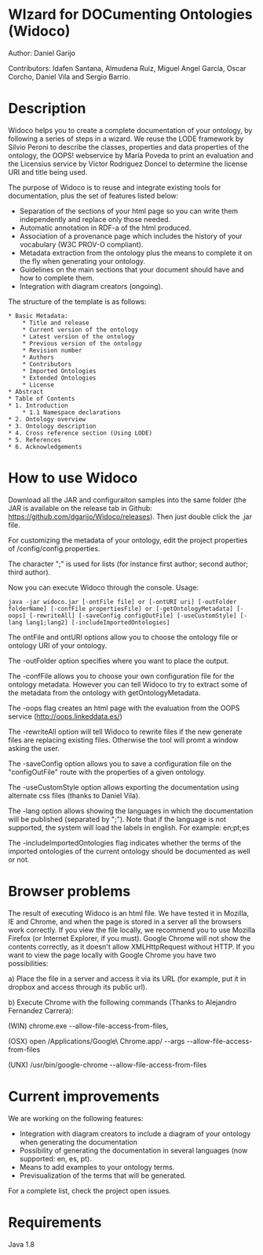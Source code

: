 WIzard for DOCumenting Ontologies (Widoco)
===================
Author: Daniel Garijo

Contributors: Idafen Santana, Almudena Ruiz, Miguel Angel García, Oscar Corcho, Daniel Vila and Sergio Barrio.

Description
==========
Widoco helps you to create a complete documentation of your ontology, by following a series of steps in a wizard. We reuse the LODE framework by Silvio Peroni to describe the classes, properties and data properties of the ontology, the OOPS! webservice by María Poveda to print an evaluation and the Licensius service by Victor Rodriguez Doncel to determine the license URI and title being used.

The purpose of Widoco is to reuse and integrate existing tools for documentation, plus the set of features listed below:
* Separation of the sections of your html page so you can write them independently and replace only those needed.
* Automatic annotation in RDF-a of the html produced.
* Association of a provenance page which includes the history of your vocabulary (W3C PROV-O compliant).
* Metadata extraction from the ontology plus the means to complete it on the fly when generating your ontology.
* Guidelines on the main sections that your document should have and how to complete them.
* Integration with diagram creators (ongoing).

The structure of the template is as follows:

	* Basic Metadata: 
		* Title and release
		* Current version of the ontology  
		* Latest version of the ontology
		* Previous version of the ontology
		* Revision number
		* Authors
		* Contributors
		* Imported Ontologies
		* Extended Ontologies
		* License
	* Abstract
	* Table of Contents
	* 1. Introduction
		* 1.1 Namespace declarations
	* 2. Ontology overview
	* 3. Ontology description
	* 4. Cross reference section (Using LODE)
	* 5. References
	* 6. Acknowledgements
	
How to use Widoco
==========
Download all the JAR and configuraiton samples into the same folder (the JAR is available on the release tab in Github: https://github.com/dgarijo/Widoco/releases). Then just double click the .jar file.

For customizing the metadata of your ontology, edit the project properties of /config/config.properties. 

The character ";" is used for lists (for instance first author; second author; third author).

Now you can execute Widoco through the console. Usage:

	java -jar widoco.jar [-ontFile file] or [-ontURI uri] [-outFolder folderName] [-confFile propertiesFile] or [-getOntologyMetadata] [-oops] [-rewriteAll] [-saveConfig configOutFile] [-useCustomStyle] [-lang lang1;lang2] [-includeImportedOntologies]

The ontFile and ontURI options allow you to choose the ontology file or ontology URI of your ontology.

The -outFolder option specifies where you want to place the output.

The -confFile allows you to choose your own configuration file for the ontology metadata. However you can tell Widoco to try to extract some of the metadata from the ontology with getOntologyMetadata.

The -oops flag creates an html page with the evaluation from the OOPS service (http://oops.linkeddata.es/)

The -rewriteAll option will tell Widoco to rewrite files if the new generate files are replacing existing files. Otherwise the tool will promt a window asking the user.

The -saveConfig option allows you to save a configuration file on the "configOutFile" route with the properties of a given ontology.

The -useCustomStyle option allows exporting the documentation using alternate css files (thanks to Daniel Vila).

The -lang option allows showing the languages in which the documentation will be published (separated by ";"). Note that if the language is not supported, the system will load the labels in english. For example: en;pt;es

The -includeImportedOntologies flag indicates whether the terms of the imported ontologies of the current ontology should be documented as well or not.

Browser problems
==========
The result of executing Widoco is an html file. We have tested it in Mozilla, IE and Chrome, and when the page is stored in a server all the browsers work correctly. If you view the file locally, we recommend you to use Mozilla Firefox (or Internet Explorer, if you must). Google Chrome will not show the contents correctly, as it doesn't allow  XMLHttpRequest without HTTP. If you want to view the page locally with Google Chrome you have two possibilities:

a) Place the file in a server and access it via its URL (for example, put it in dropbox and access through its public url).

b) Execute Chrome with the following commands (Thanks to Alejandro Fernandez Carrera):

(WIN) chrome.exe --allow-file-access-from-files,

(OSX) open /Applications/Google\ Chrome.app/ --args --allow-file-access-from-files

(UNX) /usr/bin/google-chrome --allow-file-access-from-files
	
Current improvements
==========
We are working on the following features:
* Integration with diagram creators to include a diagram of your ontology when generating the documentation
* Possibility of generating the documentation in several languages (now supported: en, es, pt).
* Means to add examples to your ontology terms.
* Previsualization of the terms that will be generated.

For a complete list, check the project open issues.

Requirements
==========
Java 1.8
